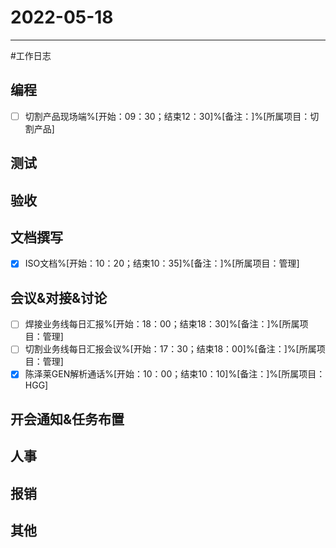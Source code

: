 # 2022-05-18 

---

#工作日志

## 编程
- [ ] 切割产品现场端%[开始：09：30；结束12：30]%[备注：]%[所属项目：切割产品]



## 测试



## 验收 



## 文档撰写 
- [x] ISO文档%[开始：10：20；结束10：35]%[备注：]%[所属项目：管理]


## 会议&对接&讨论

- [ ] 焊接业务线每日汇报%[开始：18：00；结束18：30]%[备注：]%[所属项目：管理]
- [ ] 切割业务线每日汇报会议%[开始：17：30；结束18：00]%[备注：]%[所属项目：管理]
- [x] 陈泽莱GEN解析通话%[开始：10：00；结束10：10]%[备注：]%[所属项目：HGG]

## 开会通知&任务布置



## 人事



## 报销



## 其他



